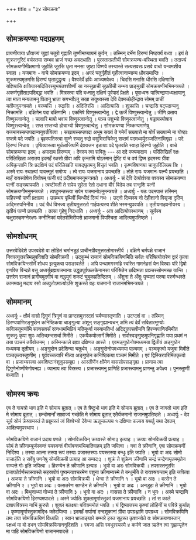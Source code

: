 +++
title = "३४ सोमक्रयः"

+++

## सोमक्रयण्याः पदग्रहणम्

प्रायणीयाया ध्रौवाज्यं जुह्वां चतुरो गृह्णाति तूष्णीमाप्यायनं कुर्वन् । तस्मिन् दर्भेण हिरण्यं निष्टर्क्यं बध्वा । इयं ते शुक्रतनूरिदं वर्चस्तया सम्भव भ्राजं गच्छ अवदधाति । पुरस्तात्प्रतीची सोमक्रयण्य-वस्थिता भवति । तदाज्यं सोमक्रयणीमीक्षमाणो जुहोति जूरसि धृता मनसा जुष्टा विष्णवे तस्यास्ते सत्यसवसः प्रसवे वाचो यन्त्रमशीय स्वाहा । यजमानः - वाचे सोमक्रयण्या इदम् । अपरं चतुर्गृहीतं गृहीत्वानाप्याय्य ध्रौवसमाप्तिः । शुक्रमस्यमृतमसि हिरण्यं घृतादुद्धृत्य । वैश्वदेवँ हविः आज्यमवेक्ष्य । चिदसि मनासि धीरसि दक्षिणासि यज्ञियासि क्षत्रियास्यदितिरस्युभयतश्शीर्ष्णी सा नस्सुप्राची सुप्रतीची सम्भव प्राङ्मुखीं सोमक्रयणीमभिमन्त्रयते । अकर्णगृहीताऽपदिबद्धा भवति । मित्रस्त्वा पदि बध्नातु दक्षिणं पूर्वपादं प्रेक्षते । पूषाध्वनः पात्विन्द्रायाध्यक्षायानु त्वा माता मन्यतामनु पितानु भ्राता सगर्भ्योऽनु सखा सयूथ्यस्सा देवि देवमच्छेहीन्द्राय सोमम् प्राचीं यतीमनुमन्त्रयते । वस्व्यसि । रुद्रासि । अदितिरसि । आदित्यासि । शुक्रासि । चन्द्रासि षट्पदान्यनु निक्रामति । दक्षिणेन पदा दक्षिणानि । एकमिषे विष्णुस्त्वान्वेतु । द्वे ऊर्जे विष्णुस्त्वान्वेतु । त्रीणि व्रताय विष्णुस्त्वान्वेतु । चत्वारि मायो भवाय विष्णुस्त्वान्वेतु । पञ्च पशुभ्यो विष्णुस्त्वान्वेतु । षड्रायस्पोषाय विष्णुस्त्वान्वेतु । सप्त सप्तभ्यो होत्राभ्यो विष्णुस्त्वान्वेतु । सोमक्रयण्या निष्क्रम्यमाणेषु यजमानस्सप्तपदान्यनुवर्तयित्वा । सखायस्सप्तपदा अभूम सख्यं ते गमेयँ सख्यात्ते मा योषँ सख्यान्मे मा योष्ठाः सप्तमे पदे जपति । बृहस्पतिस्त्वा सुम्ने रण्वतु रुद्रो वसुभिराचिकेतु सप्तमं पदमध्वर्युरञ्जलिनाभिगृह्य । पदे हिरण्यं निधाय । पृथिव्यास्त्वा मूर्धन्नाजिघर्मि देवयजन इडायाः पदे घृतवति स्वाहा हिरण्ये जुहोति । वाचे सोमक्रयण्या इदम् । अपादाय हिरण्यम् । देवस्य त्वा सवितुः --- आ ददे स्फ्यमादाय । परिलिखितँ रक्षः परिलिखिता अरातय इदमहँ रक्षसो ग्रीवा अपि कृन्तामि योऽस्मान् द्वेष्टि यं च वयं द्विष्म इदमस्य ग्रीवा अपिकृन्तामि त्रिः प्रदक्षिणं पदं परिलिखति यावद्घृतमनु विसृतं भवति । कृष्णविषाणया चानुपरिलिख्य त्रिः । अस्मे रायः स्थाल्यां यावत्त्मूतं समोप्य । त्वे रायः यजमानाय प्रयच्छति । तोते रायः यजमानः पत्न्यै प्रयच्छति । माहँ रायस्पोषेण वियोषम् पत्नी पदं प्रदीयमानमनुमन्त्रयते । अध्वर्युः - सं देवि देव्योर्वश्या पश्यस्व सोमक्रयण्या पत्नीं सङ्ख्यापयति । त्वष्टीमती ते सपेय सुरेता रेतो दधाना वीरं विदेय तव सन्दृशि पत्नी सोमक्रयणीमनुमन्त्रयते । त्वष्टुमन्तस्त्वा सपेम यजमानोऽनुमन्त्रयते । अध्वर्युः - यतः पदमपात्तं तस्मिन् सहिरण्यौ पाणी प्रक्षाल्य । उन्नम्भय पृथिवीं भिन्धीदं दिव्यं नभः । उद्नो दिव्यस्य नो देहीशानो विसृजा दृतिम् अद्भिरुपनिनीय । पदं त्रैधं विभज्य तृतीयमुत्तरतो गार्हपत्यस्य शीते भस्मन्युपवपति । तृतीयमाहवनीयस्य । तृतीयं पत्न्यै प्रयच्छति । तत्सा गृहेषु निदधाति । अध्वर्युः - अत्र आदित्योपस्थानम् । सूर्यस्य चक्षुरारुहमग्नेरक्ष्णः कनीनिकां यदेतशेभिरीयसे भ्राजमानो विपश्चिता आदित्यमुपतिष्ठते ।

## सोमशोधनम्

उत्तरवेदिदेशे उपरवदेशे वा लोहितं चर्मानडुहं प्राचीनग्रीवमुत्तरलोमास्तीर्य । दक्षिणे चर्मपक्षे राजानं निवपत्युत्तरस्मिन्नुपविशति सोमविक्रयी । उदकुम्भं राजानं सोमविक्रयिणमिति सर्वतः परिश्रित्योत्तरेण द्वारं कृत्वा सोमविक्रयिन्त्सोमँ शोधय इत्युक्त्वा पराङावर्तते । अपि पन्थामगस्महि स्वस्ति गामनेहसं येन विश्वाः परि द्विषो वृणक्ति विन्दते वसु अध्वर्युब्रह्मयजमानाः उद्धृतपूर्वफलकेनानसा परिश्रितेन छदिष्मता प्राञ्चस्सोममच्छ यान्ति । उत्तरेण राजानं प्रागीषमुदगीषं वा नद्धयुगं शकटं चुबुकप्रतिष्ठितम् । अँशुना ते अँशुः पृच्यतां परुषा परुर्गन्धस्ते काममवतु मदाय रसो अच्युतोऽमात्योऽसि शुक्रस्ते ग्रहः यजमानो राजानमभिमन्त्रयते ।

## सोममानम्

अध्वर्युः - क्षौमं वासो द्विगुणं त्रिगुणं वा प्राग्दशमुत्तरदशं चर्मण्यास्तृणाति । उदग्दशं वा । तस्मिन् हिरण्यपाणिरङ्गुष्ठेन कनिष्ठिकया चाङ्गुल्या अंशून् सङ्गृह्यान्यचन् अभि त्यं देवँ सवितारमूण्योः कविक्रतुमर्चामि सत्यसवसँ रत्नधामभिप्रियं मतिमूर्ध्वा यस्यामतिर्भा अदिद्युतत्सवीमनि हिरण्यपाणिरमिमीत सुक्रतुः कृपा सुवः अतिच्छन्दसर्चा मिमीते । एकयैकयोत्सर्गं मिमीते । सर्वास्वङ्गुष्ठमुपनिगृह्णाति यया प्रथमं न तया पञ्चमं तयैवोत्तमम् । अस्मिन्काले ब्रह्मा दक्षिणत आस्ते । एवमङ्गुष्ठेनोपमध्यमया द्वितीयं अङ्गुष्ठेन मध्यमया तृतीयम् । अङ्गुष्ठेन प्रदेशिन्या चतुर्थम् । अङ्गुष्ठेनोपमध्यमया पञ्चमम् । पञ्चकृत्वो यजुषा मिमीते पञ्चकृत्वस्तूष्णीम् । पूर्ववच्चत्वारि मीत्वा अङ्गुष्ठेन कनिष्ठिकया पञ्चमं मिमीते । एवं द्विस्त्रिरपरिमितकृत्वो वा । प्रजाभ्यस्त्वा अवशिष्टानंशूनुपसमूह्य । आस्तीर्णेन क्षौमेण वाससोपसङ्गृह्य । प्राणाय त्वा द्विगुणेनोष्णीषेणोपनह्य । व्यानाय त्वा विस्रस्य । प्रजास्त्वमनु प्राणिहि प्रजास्त्वामनु प्राणन्तु अवेक्ष्य । पुनस्तूष्णीं बध्नाति ।

## सोमस्य क्रयः

एष ते गायत्रो भाग इति मे सोमाय ब्रूतात् । एष ते त्रैष्टुभो भाग इति मे सोमाय ब्रूतात् । एष ते जागतो भाग इति मे सोमाय ब्रूतात् । छन्दोमानाँ साम्राज्यं गच्छेति मे सोमाय ब्रूतात् एतैर्यजमानो राजानमुपतिष्ठते । अध्वर्युः - देव सूर्य सोमं क्रेष्यामस्तं ते प्रब्रूमस्तं त्वं विश्वेभ्यो देवेभ्य ऋतून्कल्पय १ दक्षिणाः कल्पय यथर्तु यथा देवतम् आदित्यमुपस्थाय ।

सोमविक्रयिणे राजानं प्रदाय पणते । सोमविक्रयिन् क्रय्यस्ते सोमा३ इत्याह । क्रय्यः सोमविक्रयी प्रत्याह । सोमं ते क्रीणाम्यूर्जस्वन्तं पयस्वन्तं वीर्यावन्तमभिमातिषाहम् इति जपित्वा । गवा ते क्रीणानि, एषा सोमक्रयणीं निर्दिश्य । तस्या आत्मा तस्या रूपं तस्याः प्रजास्तस्याः पयस्तस्या बन्धुः इति जपति । भूयो वा अदः सोमो राजार्हति २ सर्वेषु पणनेषु सोमविक्रयी प्रत्याह आ सम्पदः३ । शुक्रं ते शुक्रेण क्रीणामि चन्द्रं चन्द्रेणामृतममृतेन सम्यत्ते गोः इति जपित्वा । हिरण्येन ते क्रीणानि इत्याह । भूयो वा अदः सोमविक्रयी । तपसस्तनूरसि प्रजापतेर्वर्णस्तस्यास्ते सहस्रपोषं पुष्यन्त्याश्चरमेण पशुना क्रीणाम्यस्मे ते बन्धुर्मयि ते रायश्श्रयन्ताम् इति जपित्वा । अजया ते क्रीणानि । भूयो वा अदः सोमविक्रयी । धेन्वा ते क्रीणानि १ । भूयो वा अदः । वत्सेन ते क्रीणानि २ । भूयो वा अदः । वत्सतरेण साण्डेन ते क्रीणानि । भूयो वा अदः । अनडुहा ते क्रीणानि । भूयो वा अदः । मिथुनाभ्यां गोभ्यां ते क्रीणानि ३ । भूयो वा अदः । वाससा ते क्रीणानि । न भूयः । अस्मे चन्द्राणि सोमविक्रयिणो हिरण्यमपादत्ते । अस्मे ज्योतिः शुक्लामूर्णास्तुकां यजमानाय प्रयच्छति । तां स काले दशापवित्रस्य नाभिं कुरुते । शुक्लं बलक्ष्याः पवित्रममोतं भवति । यं द्विष्यात्तस्य कृष्णां लोहिनीं च पवित्रे कुर्यात् । कृष्णामूर्णास्तुकामद्भिः क्लेदयित्वा । इदमहँ सर्पाणां दन्दशूकानां ग्रीवा उपग्रथ्नामि उपग्रथ्य । सोमविक्रयिणि तमः तया सोमविक्रयिणं विध्यति । स्वान भ्राजाङ्घारे बम्भारे हस्त सुहस्त कृशानवेते वः सोमक्रयणास्तान् रक्षध्वं मा वो दभन् सोमविक्रयिणाननुदिशति । स्वजा असि स्वभूरस्यस्मै ४ कर्मणे जात ऋतेन त्वा गृह्णाम्यृतेन मा पाहि सोमविक्रयिणो राजानमपादत्ते ।
